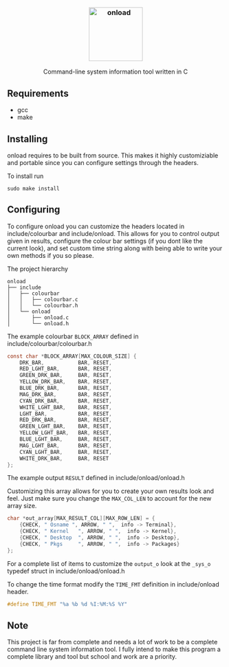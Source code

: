 <h3 align="center"><img src=https://user-images.githubusercontent.com/12807776/172698180-9a5df392-656e-4c80-91d2-468d6b38e238.png alt="onload" title="onload example" height="125px"></h3>

<p align="center">Command-line system information tool written in C<p>

<h2 align="left">Requirements</h2>

  * gcc
  * make

<h2 align="left">Installing</h2> 

<p>onload requires to be built from source. This makes it highly customiziable
and portable since you can configure settings through the headers.<p>

To install run
```console
sudo make install
```

<h2>Configuring</h2>

<p>To configure onload you can customize the headers located in
include/colourbar and include/onload. This allows for you to control output given in results,
configure the colour bar settings (if you dont like the current look), and set custom time string
along with being able to write your own methods if you so please.<p>


The project hierarchy

```
onload
├── include
│   ├── colourbar
│   │   ├── colourbar.c
│   │   └── colourbar.h
│   └── onload
│       ├── onload.c
│       └── onload.h
```

The example colourbar `BLOCK_ARRAY` defined in include/colourbar/colourbar.h

```c
const char *BLOCK_ARRAY[MAX_COLOUR_SIZE] {
    DRK_BAR,           BAR, RESET,
    RED_LGHT_BAR,      BAR, RESET,
    GREEN_DRK_BAR,     BAR, RESET,
    YELLOW_DRK_BAR,    BAR, RESET,
    BLUE_DRK_BAR,      BAR, RESET,
    MAG_DRK_BAR,       BAR, RESET,
    CYAN_DRK_BAR,      BAR, RESET,
    WHITE_LGHT_BAR,    BAR, RESET,
    LGHT_BAR,          BAR, RESET,
    RED_DRK_BAR,       BAR, RESET,
    GREEN_LGHT_BAR,    BAR, RESET,
    YELLOW_LGHT_BAR,   BAR, RESET,
    BLUE_LGHT_BAR,     BAR, RESET,
    MAG_LGHT_BAR,      BAR, RESET,
    CYAN_LGHT_BAR,     BAR, RESET,
    WHITE_DRK_BAR,     BAR, RESET
};
```
The example output `RESULT` defined in include/onload/onload.h

Customizing this array allows for you to create your own results look and feel.
Just make sure you change the `MAX_COL_LEN` to account for the new array size.

```c
char *out_array[MAX_RESULT_COL][MAX_ROW_LEN] = {
    {CHECK, " Osname ", ARROW, " ",  info -> Terminal},
    {CHECK, " Kernel   ", ARROW, " ",  info -> Kernel},
    {CHECK, " Desktop  ", ARROW, " ",  info -> Desktop},
    {CHECK, " Pkgs     ", ARROW, " ",  info -> Packages}
};
```

For a complete list of items to customize the `output_o` look at the `_sys_o` typedef struct in include/onload/onload.h 

To change the time format modify the `TIME_FMT` definition in include/onload header.

```c
#define TIME_FMT "%a %b %d %I:%M:%S %Y"
```

<h2>Note</h2>

This project is far from complete and needs a lot of work to be a complete
command line system information tool.
I fully intend to make this program a complete library and tool but school and work are a priority.
